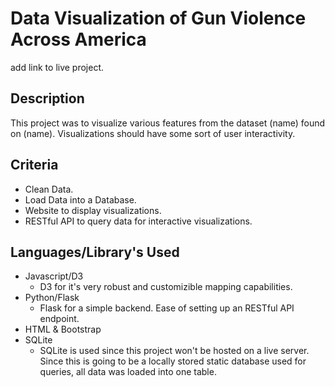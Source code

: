 # Data Visualization of Gun Violence Across America

add link to live project.

## Description
This project was to visualize various features from the dataset (name) found on (name).  Visualizations should have some sort of user interactivity.

## Criteria
- Clean Data.
- Load Data into a Database.
- Website to display visualizations.
- RESTful API to query data for interactive visualizations.

## Languages/Library's Used
- Javascript/D3
  - D3 for it's very robust and customizible mapping capabilities.
- Python/Flask
  - Flask for a simple backend.  Ease of setting up an RESTful API endpoint.
- HTML & Bootstrap
- SQLite
  - SQLite is used since this project won't be hosted on a live server.  Since this is going to be a locally stored static database used for queries, all data was loaded into one table.
